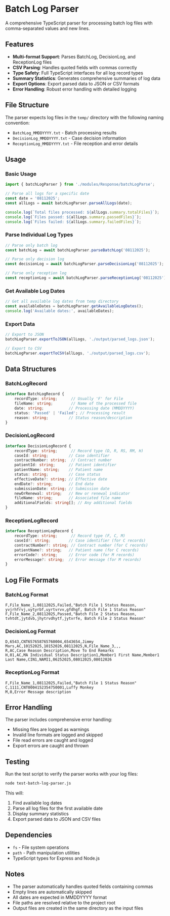 # Batch Log Parser

A comprehensive TypeScript parser for processing batch log files with comma-separated values and new lines.

## Features

- **Multi-format Support**: Parses BatchLog, DecisionLog, and ReceptionLog files
- **CSV Parsing**: Handles quoted fields with commas correctly
- **Type Safety**: Full TypeScript interfaces for all log record types
- **Summary Statistics**: Generates comprehensive summaries of log data
- **Export Options**: Export parsed data to JSON or CSV formats
- **Error Handling**: Robust error handling with detailed logging

## File Structure

The parser expects log files in the `temp/` directory with the following naming convention:
- `BatchLog_MMDDYYYY.txt` - Batch processing results
- `DecisionLog_MMDDYYYY.txt` - Case decision information
- `ReceptionLog_MMDDYYYY.txt` - File reception and error details

## Usage

### Basic Usage

```typescript
import { batchLogParser } from './modules/Response/batchLogParse';

// Parse all logs for a specific date
const date = '08112025';
const allLogs = await batchLogParser.parseAllLogs(date);

console.log(`Total files processed: ${allLogs.summary.totalFiles}`);
console.log(`Files passed: ${allLogs.summary.passedFiles}`);
console.log(`Files failed: ${allLogs.summary.failedFiles}`);
```

### Parse Individual Log Types

```typescript
// Parse only batch log
const batchLog = await batchLogParser.parseBatchLog('08112025');

// Parse only decision log
const decisionLog = await batchLogParser.parseDecisionLog('08112025');

// Parse only reception log
const receptionLog = await batchLogParser.parseReceptionLog('08112025');
```

### Get Available Log Dates

```typescript
// Get all available log dates from temp directory
const availableDates = batchLogParser.getAvailableLogDates();
console.log('Available dates:', availableDates);
```

### Export Data

```typescript
// Export to JSON
batchLogParser.exportToJSON(allLogs, './output/parsed_logs.json');

// Export to CSV
batchLogParser.exportToCSV(allLogs, './output/parsed_logs.csv');
```

## Data Structures

### BatchLogRecord
```typescript
interface BatchLogRecord {
    recordType: string;      // Usually 'F' for File
    fileName: string;        // Name of the processed file
    date: string;           // Processing date (MMDDYYYY)
    status: 'Passed' | 'Failed'; // Processing result
    reason: string;         // Status reason/description
}
```

### DecisionLogRecord
```typescript
interface DecisionLogRecord {
    recordType: string;      // Record type (D, R, RS, RM, H)
    caseId: string;         // Case identifier
    contractNumber: string;  // Contract number
    patientId: string;      // Patient identifier
    patientName: string;    // Patient name
    status: string;         // Case status
    effectiveDate?: string; // Effective date
    endDate?: string;       // End date
    submissionDate: string; // Submission date
    newOrRenewal: string;   // New or renewal indicator
    fileName: string;       // Associated file name
    additionalFields: string[]; // Any additional fields
}
```

### ReceptionLogRecord
```typescript
interface ReceptionLogRecord {
    recordType: string;      // Record type (F, C, M)
    caseId?: string;        // Case identifier (for C records)
    contractNumber?: string; // Contract number (for C records)
    patientName?: string;   // Patient name (for C records)
    errorCode?: string;     // Error code (for M records)
    errorMessage?: string;  // Error message (for M records)
}
```

## Log File Formats

### BatchLog Format
```
F,File_Name_1,08112025,Failed,"Batch File 1 Status Reason, yvjrhfrvj,uytyrbf,uyrtvrvv,gfdhgf, Batch File 1 Status Reason"
F,File_Name_2,08112025,Passed,"Batch File 2 Status Reason, tvhtdt,jytdvb,jhytrvdhytf,jytvrfe, Batch File 2 Status Reason"
```

### DecisionLog Format
```
D,6543,CNT657658765760004,6543654,Jimmy Mars,AC,10152025,10152026,08112025,N,File_Name_3,,,
R,AC,Case Reason Description,Move To End Remarks
H,01,AC,MA Individual Status Description1,Member1 First Name,Member1 Last Name,CIN1,NAMI1,06252025,08012025,08012026
```

### ReceptionLog Format
```
F,File_Name_1,08112025,Failed,"Batch File 1 Status Reason"
C,1111,CNT0004152354750001,Luffy Monkey
M,0,Error Message description
```

## Error Handling

The parser includes comprehensive error handling:
- Missing files are logged as warnings
- Invalid line formats are logged and skipped
- File read errors are caught and logged
- Export errors are caught and thrown

## Testing

Run the test script to verify the parser works with your log files:

```bash
node test-batch-log-parser.js
```

This will:
1. Find available log dates
2. Parse all log files for the first available date
3. Display summary statistics
4. Export parsed data to JSON and CSV files

## Dependencies

- `fs` - File system operations
- `path` - Path manipulation utilities
- TypeScript types for Express and Node.js

## Notes

- The parser automatically handles quoted fields containing commas
- Empty lines are automatically skipped
- All dates are expected in MMDDYYYY format
- File paths are resolved relative to the project root
- Output files are created in the same directory as the input files
